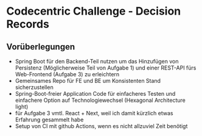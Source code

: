 # Codecentric Challenge - Decision Records

## Vorüberlegungen

- Spring Boot für den Backend-Teil nutzen um das Hinzufügen von Persistenz (Möglicherweise Teil von Aufgabe 1) und einer REST-API fürs Web-Frontend (Aufgabe 3) zu erleichtern
- Gemeinsames Repo für FE und BE um Konsistenten Stand sicherzustellen
- Spring-Boot-freier Application Code für einfacheres Testen und einfachere Option auf Technologiewechsel (Hexagonal Architecture light)
- für Aufgabe 3 vmtl. React + Next, weil ich damit kürzlich etwas Erfahrung gesammelt habe
- Setup von CI mit github Actions, wenn es nicht allzuviel Zeit benötigt
